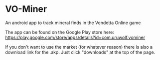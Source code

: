 VO-Miner
========

An android app to track mineral finds in the Vendetta Online game

The app can be found on the Google Play store here: https://play.google.com/store/apps/details?id=com.uruwolf.vominer

If you don't want to use the market (for whatever reason) there is also a download link for the .akp. Just click "downloads" at the top of the page.
